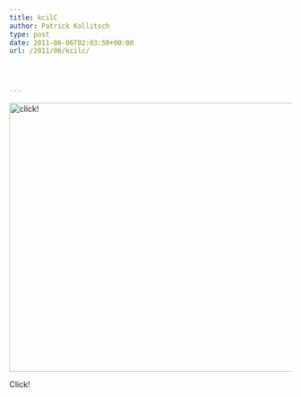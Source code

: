 ```yaml
---
title: kcilC
author: Patrick Kollitsch
type: post
date: 2011-06-06T02:03:50+00:00
url: /2011/06/kcilc/




---
```

<div class="media image">
  <a href="http://www.flickr.com/photos/schreibblogade/5804958122/" title="click! by Patrick Kollitsch, on Flickr"><img src="//farm4.static.flickr.com/3046/5804958122_e4bef8cd51_z.jpg" width="640" height="480" alt="click!" /></a></p> 
  
  <p>
    Click!
  </p>
</div>